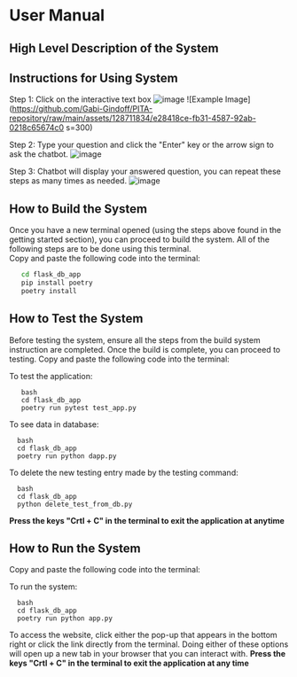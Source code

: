 # User Manual

## High Level Description of the System

## Instructions for Using System

Step 1: Click on the interactive text box
![image](https://github.com/Gabi-Gindoff/PITA-repository/assets/128711834/e28418ce-fb31-4587-92ab-0218c65674c0)
![Example Image](https://github.com/Gabi-Gindoff/PITA-repository/raw/main/assets/128711834/e28418ce-fb31-4587-92ab-0218c65674c0 s=300)


Step 2: Type your question and click the "Enter" key or the arrow sign to ask the chatbot.
![image](https://github.com/Gabi-Gindoff/PITA-repository/assets/128711834/8d1a28da-abb6-42b3-b36b-6aed19ad3977)

Step 3: Chatbot will display your answered question, you can repeat these steps as many times as needed.
![image](https://github.com/Gabi-Gindoff/PITA-repository/assets/128711834/275a4f4b-f7fa-4958-b37d-595bb2bd827e)



## How to Build the System
Once you have a new terminal opened (using the steps above found in the getting started section), you can proceed to build the system. All of the following steps are to be done using this terminal.  
Copy and paste the following code into the terminal:
```bash
   cd flask_db_app
   pip install poetry
   poetry install
```

## How to Test the System
Before testing the system, ensure all the steps from the build system instruction are completed. Once the build is complete, you can proceed to testing. 
Copy and paste the following code into the terminal:

To test the application:
```
   bash
   cd flask_db_app
   poetry run pytest test_app.py
```
To see data in database:
```
  bash
  cd flask_db_app
  poetry run python dapp.py
```
To delete the new testing entry made by the testing command:
```
  bash
  cd flask_db_app
  python delete_test_from_db.py
```

**Press the keys "Crtl + C" in the terminal to exit the application at anytime**

  

## How to Run the System
Copy and paste the following code into the terminal:

To run the system:
```
  bash
  cd flask_db_app
  poetry run python app.py
```
To access the website, click either the pop-up that appears in the bottom right or click the link directly from the terminal.
Doing either of these options will open up a new tab in your browser that you can interact with.
**Press the keys "Crtl + C" in the terminal to exit the application at any time**
